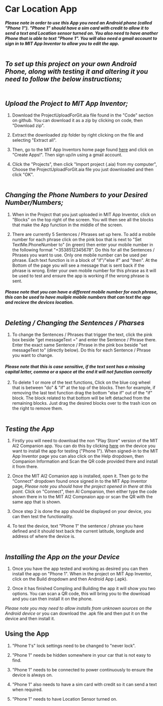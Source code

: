 # **Car Location App**

##### **Please note in order to use this App you need an Android phone (called "Phone 1"). "Phone 1" should have a sim card with credit to allow it to send a text and Location sensor turned on. You also need to have another Phone that is able to text "Phone 1". You will also need a gmail account to sign in to MIT App Inventor to allow you to edit the app.** <br /> <br />

## *To set up this project on your own Android Phone, along with testing it and altering it you need to follow the below instructions;* <br /><br />

## *Upload the Project to MIT App Inventor;*

1. Download the ProjectUploadForGit.aia file found in the "Code" section on github. You can download it as a zip by clicking on code, then "Download zip".

2. Extract the downloaded zip folder by right clicking on the file and selecting "Extract all". 

3. Then, go to the MIT App Inventors home page found [here](https://appinventor.mit.edu/) and click on "Create Apps!". Then sign up/in using a gmail account. 

4. Click the "Projects", then click "Import project (.aia) from my computer", Choose the ProjectUploadForGit.aia file you just downloaded and then click "OK". <br /><br />

## *Changing the Phone Numbers to your Desired Number/Numbers;*

1. When in the Project that you just uploaded in MIT App Inventor, click on "Blocks" on the top right of the screen. You will then see all the blocks that make the App function in the middle of the screen. 

2. There are currently 5 Sentences / Phrases set up here. To add a mobile number for each phrase click on the pink box that is next to "Set TextMe.PhoneNumber to" (in green) then enter your mobile number in the following format "+3538512345678". Do this for all the Sentences / Phrases you want to use. Only one mobile number can be used per phrase. Each text function is in a block of "if"/"else if" and "then".
At the Bottom of the page you will see a message that is sent back if the phrase is wrong. Enter your own mobile number for this phrase as it will be used to test and ensure the app is working if the wrong phrase is sent. <br />

#### *Please note that you can have a different mobile number for each phrase, this can be used to have muilple mobile numbers that can text the app and recieve the devices location.* <br /> <br />

## *Deleting / Changing the Sentences / Pharses*

1. To change the Sentences / Phrases that trigger the text, click the pink box beside "get messageText =" and enter the Sentence / Phrase there. Enter the exact same Sentence / Phrase in the pink box beside "set messageText to" (directly below). Do this for each Sentence / Phrase you want to change.

#### *Please note that this is case sensitive, if the text sent has a missing capital letter, comma or a space at the end it will not function correctly* <br />

2. To delete 1 or more of the text functions, Click on the blue cog wheel that is between "do" & "if" at the top of the blocks. Then for example, if removing the last text function drag the bottom "else if" out of the "if" block. The block related to that bottom will be left detached from the remaining blocks. Just drag the desired blocks over to the trash icon on the right to remove them. <br /> <br />

## *Testing the App*

1. Firstly you will need to download the non "Play Store" version of the MIT AI2 Companion app. You can do this by clicking [here](http://ai2.appinventor.mit.edu/companions/MITAI2Companion.apk) on the device you want to install the app for testing ("Phone 1"). When signed-in to the MIT App Inventor page you can also click on the Help dropdown, then Companion Information and Scan the QR code provided there and install it from there.

2. Once the MIT AI2 Comanion app is installed, open it. Then go to the "Connect" dropdown found once signed in to the MIT App Inventor page, *Please note you should have the project opened in there at this point.* Click on "Connect", then AI Companion, then either type the code shown there in to the MIT AI2 Compnaion app or scan the QR with the same app that is shown.

3. Once step 2 is done the app should be displayed on your device, you can then test the functionality.

4. To test the device, text "Phone 1" the sentence / phrase you have defined and it should text back the current latitude, longitude and address of where the device is. <br /> <br />

## *Installing the App on the your Device*

1. Once you have the app tested and working as desired you can then install the app on "Phone 1". When in the project on MIT App Inventor, click on the Build dropdown and then Android App (.apk).

2. Once it has finished Compling and Building the app it will show you two options. You can scan a QR code, this will bring you to the download and you can then install it on the phone. <br /> 

*Please note you may need to allow installs from unknown sources on the Android device* or you can download the .apk file and then put it on the device and then install it.

## Using the App

1. "Phone 1's" lock settings need to be changed to "never lock". 

2. "Phone 1" needs be hidden somewhere in your car that is not easy to find.

3. "Phone 1" needs to be connected to power continuously to ensure the device is always on.

4. "Phone 1" also needs to have a sim card with credit so it can send a text when required.

5. "Phone 1" needs to have Location Sensor turned on.